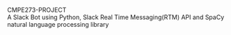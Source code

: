 CMPE273-PROJECT <br/>
A Slack Bot using Python, Slack Real Time Messaging(RTM) API and SpaCy natural language processing library
